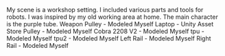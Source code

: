 My scene is a workshop setting. I included various parts and tools for robots. I was inspired by my old working area at home. 
The main character is the purple tube.
Weapon Pulley - Modeled Myself
Laptop - Unity Asset Store
Pulley - Modeled Myself
Cobra 2208 V2 - Modeled Myself
tpu - Modeled Myself
tpu2 - Modeled Myself
Left Rail - Modeled Myself
Right Rail - Modeled Myself

